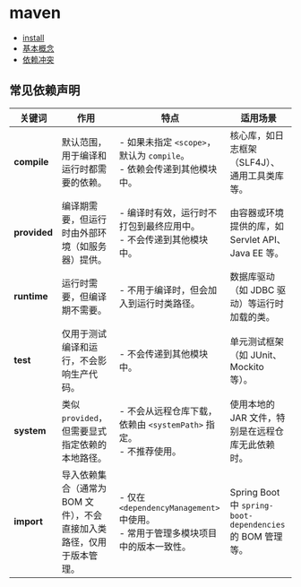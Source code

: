 # maven

- [install](./install.md)
- [基本概念](./basic.md)
- [依赖冲突](confilct.md)


## 常见依赖声明

| **关键词**      | **作用**                                | **特点**                                                     | **适用场景**                                            |
|--------------|---------------------------------------|------------------------------------------------------------|-----------------------------------------------------|
| **compile**  | 默认范围，用于编译和运行时都需要的依赖。                  | - 如果未指定 `<scope>`，默认为 `compile`。<br>- 依赖会传递到其他模块中。         | 核心库，如日志框架（SLF4J）、通用工具类库等。                           |
| **provided** | 编译期需要，但运行时由外部环境（如服务器）提供。              | - 编译时有效，运行时不打包到最终应用中。<br>- 不会传递到其他模块中。                     | 由容器或环境提供的库，如 Servlet API、Java EE 等。                 |
| **runtime**  | 运行时需要，但编译期不需要。                        | - 不用于编译时，但会加入到运行时类路径。                                      | 数据库驱动（如 JDBC 驱动）等运行时加载的类。                           |
| **test**     | 仅用于测试编译和运行，不会影响生产代码。                  | - 不会传递到其他模块中。                                              | 单元测试框架（如 JUnit、Mockito 等）。                          |
| **system**   | 类似 `provided`，但需要显式指定依赖的本地路径。         | - 不会从远程仓库下载，依赖由 `<systemPath>` 指定。<br>- 不推荐使用。             | 使用本地的 JAR 文件，特别是在远程仓库无此依赖时。                         |
| **import**   | 导入依赖集合（通常为 BOM 文件），不会直接加入类路径，仅用于版本管理。 | - 仅在 `<dependencyManagement>` 中使用。<br>- 常用于管理多模块项目中的版本一致性。 | Spring Boot 中 `spring-boot-dependencies` 的 BOM 管理等。 |
